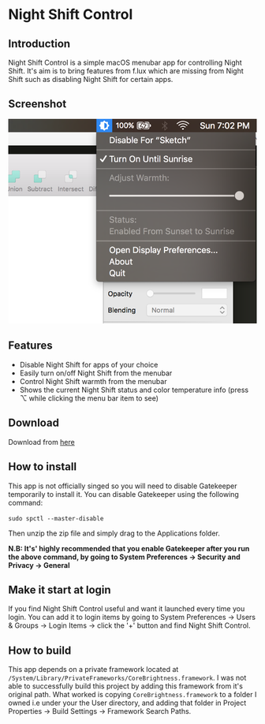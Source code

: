 # Night Shift Control

## Introduction

Night Shift Control is a simple macOS menubar app for controlling Night Shift. It's aim is to bring features from f.lux which are missing from Night Shift such as disabling Night Shift for certain apps.

## Screenshot
![Night Shift Control offering to disable for Sketch](screenshot.png "Night Shift Control offering to disable for Sketch")



## Features

* Disable Night Shift for apps of your choice
* Easily turn on/off Night Shift from the menubar
* Control Night Shift warmth from the menubar
* Shows the current Night Shift status and color temperature info (press ⌥ while clicking the menu bar item to see)

## Download

Download from [here](https://github.com/isaiasmatewos/night-shift-control/releases/download/v0.1/night_shift_control_v0.1.zip "here")

## How to install

This app is not officially singed so you will need to disable Gatekeeper temporarily to install it.
You can disable Gatekeeper using the following command:

`sudo spctl --master-disable`

Then unzip the zip file and simply drag to the Applications folder.

**N.B: It's' highly recommended that you enable Gatekeeper after you  run the above command, by going to System Preferences -> Security and Privacy -> General**


## Make it start at login

If you find Night Shift Control useful and want it launched every time you login. You can add it to login items by going to System Preferences -\> Users & Groups -\> Login Items -\> click the '+' button and find Night Shift Control.

## How to build

This app depends on a private framework located at `/System/Library/PrivateFrameworks/CoreBrightness.framework`. I was not able to successfully build this project by adding this framework from it's original path. What worked is copying `CoreBrightness.framework` to a folder I owned i.e under your the User directory, and adding that folder in Project Properties -> Build Settings -\> Framework Search Paths.
